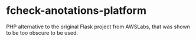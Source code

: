 # fcheck-anotations-platform

PHP alternative to the original Flask project from AWSLabs, that was shown to be too obscure to be used.